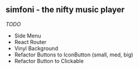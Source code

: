## simfoni - the nifty music player

_TODO_
- Side Menu
- React Router
- Vinyl Background
- Refactor Buttons to IconButton (small, med, big)
- Refactor Button to Clickable
